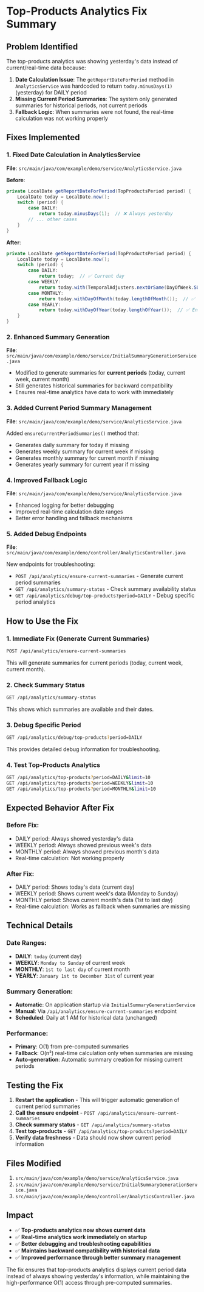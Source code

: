 # Top-Products Analytics Fix Summary

## Problem Identified
The top-products analytics was showing yesterday's data instead of current/real-time data because:

1. **Date Calculation Issue**: The `getReportDateForPeriod` method in `AnalyticsService` was hardcoded to return `today.minusDays(1)` (yesterday) for DAILY period
2. **Missing Current Period Summaries**: The system only generated summaries for historical periods, not current periods
3. **Fallback Logic**: When summaries were not found, the real-time calculation was not working properly

## Fixes Implemented

### 1. Fixed Date Calculation in AnalyticsService
**File**: `src/main/java/com/example/demo/service/AnalyticsService.java`

**Before**:
```java
private LocalDate getReportDateForPeriod(TopProductsPeriod period) {
    LocalDate today = LocalDate.now();
    switch (period) {
        case DAILY:
            return today.minusDays(1);  // ❌ Always yesterday
        // ... other cases
    }
}
```

**After**:
```java
private LocalDate getReportDateForPeriod(TopProductsPeriod period) {
    LocalDate today = LocalDate.now();
    switch (period) {
        case DAILY:
            return today;  // ✅ Current day
        case WEEKLY:
            return today.with(TemporalAdjusters.nextOrSame(DayOfWeek.SUNDAY));  // ✅ End of current week
        case MONTHLY:
            return today.withDayOfMonth(today.lengthOfMonth());  // ✅ End of current month
        case YEARLY:
            return today.withDayOfYear(today.lengthOfYear());  // ✅ End of current year
    }
}
```

### 2. Enhanced Summary Generation
**File**: `src/main/java/com/example/demo/service/InitialSummaryGenerationService.java`

- Modified to generate summaries for **current periods** (today, current week, current month)
- Still generates historical summaries for backward compatibility
- Ensures real-time analytics have data to work with immediately

### 3. Added Current Period Summary Management
**File**: `src/main/java/com/example/demo/service/AnalyticsService.java`

Added `ensureCurrentPeriodSummaries()` method that:
- Generates daily summary for today if missing
- Generates weekly summary for current week if missing  
- Generates monthly summary for current month if missing
- Generates yearly summary for current year if missing

### 4. Improved Fallback Logic
**File**: `src/main/java/com/example/demo/service/AnalyticsService.java`

- Enhanced logging for better debugging
- Improved real-time calculation date ranges
- Better error handling and fallback mechanisms

### 5. Added Debug Endpoints
**File**: `src/main/java/com/example/demo/controller/AnalyticsController.java`

New endpoints for troubleshooting:
- `POST /api/analytics/ensure-current-summaries` - Generate current period summaries
- `GET /api/analytics/summary-status` - Check summary availability status
- `GET /api/analytics/debug/top-products?period=DAILY` - Debug specific period analytics

## How to Use the Fix

### 1. **Immediate Fix** (Generate Current Summaries)
```bash
POST /api/analytics/ensure-current-summaries
```
This will generate summaries for current periods (today, current week, current month).

### 2. **Check Summary Status**
```bash
GET /api/analytics/summary-status
```
This shows which summaries are available and their dates.

### 3. **Debug Specific Period**
```bash
GET /api/analytics/debug/top-products?period=DAILY
```
This provides detailed debug information for troubleshooting.

### 4. **Test Top-Products Analytics**
```bash
GET /api/analytics/top-products?period=DAILY&limit=10
GET /api/analytics/top-products?period=WEEKLY&limit=10
GET /api/analytics/top-products?period=MONTHLY&limit=10
```

## Expected Behavior After Fix

### **Before Fix**:
- DAILY period: Always showed yesterday's data
- WEEKLY period: Always showed previous week's data  
- MONTHLY period: Always showed previous month's data
- Real-time calculation: Not working properly

### **After Fix**:
- DAILY period: Shows today's data (current day)
- WEEKLY period: Shows current week's data (Monday to Sunday)
- MONTHLY period: Shows current month's data (1st to last day)
- Real-time calculation: Works as fallback when summaries are missing

## Technical Details

### **Date Ranges**:
- **DAILY**: `today` (current day)
- **WEEKLY**: `Monday to Sunday` of current week
- **MONTHLY**: `1st to last day` of current month
- **YEARLY**: `January 1st to December 31st` of current year

### **Summary Generation**:
- **Automatic**: On application startup via `InitialSummaryGenerationService`
- **Manual**: Via `/api/analytics/ensure-current-summaries` endpoint
- **Scheduled**: Daily at 1 AM for historical data (unchanged)

### **Performance**:
- **Primary**: O(1) from pre-computed summaries
- **Fallback**: O(n²) real-time calculation only when summaries are missing
- **Auto-generation**: Automatic summary creation for missing current periods

## Testing the Fix

1. **Restart the application** - This will trigger automatic generation of current period summaries
2. **Call the ensure endpoint** - `POST /api/analytics/ensure-current-summaries`
3. **Check summary status** - `GET /api/analytics/summary-status`
4. **Test top-products** - `GET /api/analytics/top-products?period=DAILY`
5. **Verify data freshness** - Data should now show current period information

## Files Modified

1. `src/main/java/com/example/demo/service/AnalyticsService.java`
2. `src/main/java/com/example/demo/service/InitialSummaryGenerationService.java`  
3. `src/main/java/com/example/demo/controller/AnalyticsController.java`

## Impact

- ✅ **Top-products analytics now shows current data**
- ✅ **Real-time analytics work immediately on startup**
- ✅ **Better debugging and troubleshooting capabilities**
- ✅ **Maintains backward compatibility with historical data**
- ✅ **Improved performance through better summary management**

The fix ensures that top-products analytics displays current period data instead of always showing yesterday's information, while maintaining the high-performance O(1) access through pre-computed summaries.
